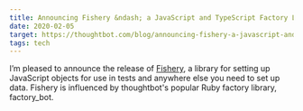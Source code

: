 ```yaml
---
title: Announcing Fishery &ndash; a JavaScript and TypeScript Factory Library
date: 2020-02-05
target: https://thoughtbot.com/blog/announcing-fishery-a-javascript-and-typescript-factory-library
tags: tech
---
```


I’m pleased to announce the release of
[Fishery](https://github.com/thoughtbot/fishery), a library for setting up
JavaScript objects for use in tests and anywhere else you need to set up data.
Fishery is influenced by thoughtbot's popular Ruby factory library, factory_bot.
